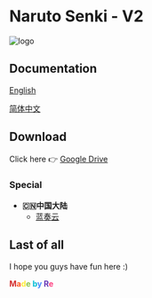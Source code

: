 # Naruto Senki - V2

![logo](Doc/images/naruto-senki-v2.png)

## Documentation

[English](Doc/README.md)

[简体中文](Doc/README_ZH.md)

## Download

Click here 👉 [Google Drive](https://drive.google.com/drive/folders/1addvZRBvPBGDJtiLdzMWgd6C_qiVS3Lt?usp=sharing)

### Special

- **🇨🇳中国大陆**
  - [蓝奏云](https://naruto-senki-re.lanzoui.com/b0a3dddad)

## Last of all

I hope you guys have fun here :)

**<font color=#D32F2F>M</font><font color=#FF5722>a</font><font color=#FFEB3B>d</font><font color=#8BC34A>e</font> <font color=#00BCD4>b</font><font color=#448AFF>y</font> <font color=#673AB7>R</font><font color=#FF4081>e</font>**
